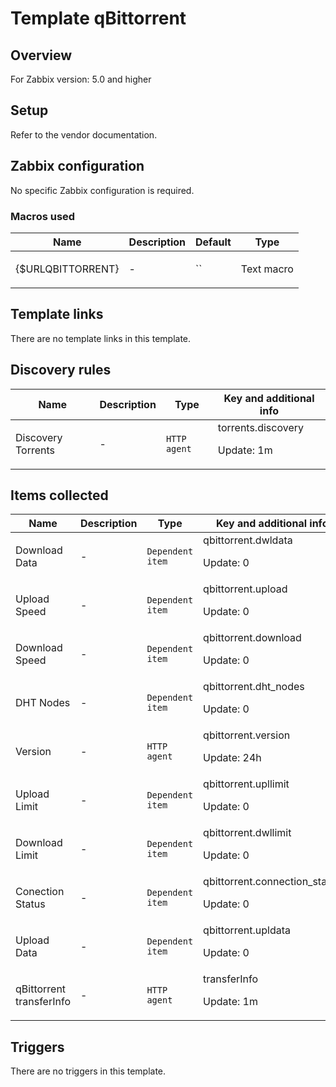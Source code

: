 # Template qBittorrent

## Overview

For Zabbix version: 5.0 and higher

## Setup

Refer to the vendor documentation.

## Zabbix configuration

No specific Zabbix configuration is required.

### Macros used

|Name|Description|Default|Type|
|----|-----------|-------|----|
|{$URLQBITTORRENT}|<p>-</p>|``|Text macro|
## Template links

There are no template links in this template.

## Discovery rules

|Name|Description|Type|Key and additional info|
|----|-----------|----|----|
|Discovery Torrents|<p>-</p>|`HTTP agent`|torrents.discovery<p>Update: 1m</p>|
## Items collected

|Name|Description|Type|Key and additional info|
|----|-----------|----|----|
|Download Data|<p>-</p>|`Dependent item`|qbittorrent.dwldata<p>Update: 0</p>|
|Upload Speed|<p>-</p>|`Dependent item`|qbittorrent.upload<p>Update: 0</p>|
|Download Speed|<p>-</p>|`Dependent item`|qbittorrent.download<p>Update: 0</p>|
|DHT Nodes|<p>-</p>|`Dependent item`|qbittorrent.dht_nodes<p>Update: 0</p>|
|Version|<p>-</p>|`HTTP agent`|qbittorrent.version<p>Update: 24h</p>|
|Upload Limit|<p>-</p>|`Dependent item`|qbittorrent.upllimit<p>Update: 0</p>|
|Download Limit|<p>-</p>|`Dependent item`|qbittorrent.dwllimit<p>Update: 0</p>|
|Conection Status|<p>-</p>|`Dependent item`|qbittorrent.connection_status<p>Update: 0</p>|
|Upload Data|<p>-</p>|`Dependent item`|qbittorrent.upldata<p>Update: 0</p>|
|qBittorrent transferInfo|<p>-</p>|`HTTP agent`|transferInfo<p>Update: 1m</p>|
## Triggers

There are no triggers in this template.

